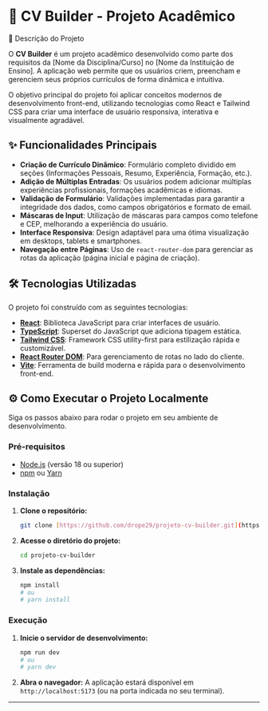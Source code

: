 # 🚀 CV Builder - Projeto Acadêmico

📝 Descrição do Projeto

O **CV Builder** é um projeto acadêmico desenvolvido como parte dos requisitos da [Nome da Disciplina/Curso] no [Nome da Instituição de Ensino]. A aplicação web permite que os usuários criem, preencham e gerenciem seus próprios currículos de forma dinâmica e intuitiva.

O objetivo principal do projeto foi aplicar conceitos modernos de desenvolvimento front-end, utilizando tecnologias como React e Tailwind CSS para criar uma interface de usuário responsiva, interativa e visualmente agradável.

## ✨ Funcionalidades Principais

* **Criação de Currículo Dinâmico**: Formulário completo dividido em seções (Informações Pessoais, Resumo, Experiência, Formação, etc.).
* **Adição de Múltiplas Entradas**: Os usuários podem adicionar múltiplas experiências profissionais, formações acadêmicas e idiomas.
* **Validação de Formulário**: Validações implementadas para garantir a integridade dos dados, como campos obrigatórios e formato de email.
* **Máscaras de Input**: Utilização de máscaras para campos como telefone e CEP, melhorando a experiência do usuário.
* **Interface Responsiva**: Design adaptável para uma ótima visualização em desktops, tablets e smartphones.
* **Navegação entre Páginas**: Uso de `react-router-dom` para gerenciar as rotas da aplicação (página inicial e página de criação).

## 🛠️ Tecnologias Utilizadas

O projeto foi construído com as seguintes tecnologias:

* **[React](https://react.dev/)**: Biblioteca JavaScript para criar interfaces de usuário.
* **[TypeScript](https://www.typescriptlang.org/)**: Superset do JavaScript que adiciona tipagem estática.
* **[Tailwind CSS](https://tailwindcss.com/)**: Framework CSS utility-first para estilização rápida e customizável.
* **[React Router DOM](https://reactrouter.com/)**: Para gerenciamento de rotas no lado do cliente.
* **[Vite](https://vitejs.dev/)**: Ferramenta de build moderna e rápida para o desenvolvimento front-end.

## ⚙️ Como Executar o Projeto Localmente

Siga os passos abaixo para rodar o projeto em seu ambiente de desenvolvimento.

### Pré-requisitos

* [Node.js](https://nodejs.org/en/) (versão 18 ou superior)
* [npm](https://www.npmjs.com/) ou [Yarn](https://yarnpkg.com/)

### Instalação

1.  **Clone o repositório:**
    ```bash
    git clone [https://github.com/drope29/projeto-cv-builder.git](https://github.com/drope29/projeto-cv-builder)
    ```

2.  **Acesse o diretório do projeto:**
    ```bash
    cd projeto-cv-builder
    ```

3.  **Instale as dependências:**
    ```bash
    npm install
    # ou
    # yarn install
    ```

### Execução

1.  **Inicie o servidor de desenvolvimento:**
    ```bash
    npm run dev
    # ou
    # yarn dev
    ```

2.  **Abra o navegador:**
    A aplicação estará disponível em `http://localhost:5173` (ou na porta indicada no seu terminal).
---
